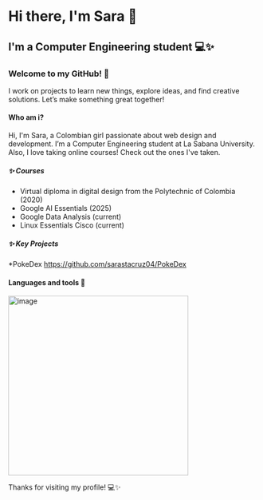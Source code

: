 # Hi there, I'm Sara 👋

## I'm a Computer Engineering student 💻✨

### Welcome to my GitHub! 🚀

I work on projects to learn new things, explore ideas, and find creative solutions. Let’s make something great together!

#### Who am i?
Hi, I'm Sara, a Colombian girl passionate about web design and development. I’m a Computer Engineering student at La Sabana University.
Also, I love taking online courses! Check out the ones I've taken.

##### ✨ Courses
* Virtual diploma in digital design from the Polytechnic of Colombia (2020)
* Google AI Essentials (2025)
* Google Data Analysis (current)
* Linux Essentials Cisco (current)

##### ✨ Key Projects
*PokeDex
https://github.com/sarastacruz04/PokeDex

#### Languages and tools 🔧
<img width="361" height="360" alt="image" src="https://github.com/user-attachments/assets/65d9c959-acbb-4b67-9df6-25d512d1b6fa" />












Thanks for visiting my profile! 💻✨

